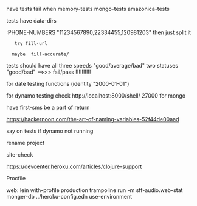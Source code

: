 




have tests fail when 
    memory-tests
       mongo-tests
          amazonica-tests


















tests have data-dirs


   :PHONE-NUMBERS "11234567890,22334455,120981203"       then just split it
   








       try fill-url

      maybe  fill-accurate/





tests should have all three speeds   "good/average/bad"
                      two statuses   "good/bad"        ==>>> fail/pass !!!!!!!!!!




for date testing functions
(identity "2000-01-01")


























for dynamo testing check 	http://localhost:8000/shell/
27000 for mongo



have first-sms be a part of return






https://hackernoon.com/the-art-of-naming-variables-52f44de00aad



say on tests if dynamo not running














rename project

  site-check





https://devcenter.heroku.com/articles/clojure-support


Procfile

web: lein with-profile production trampoline run -m sff-audio.web-stat monger-db ../heroku-config.edn use-environment



















